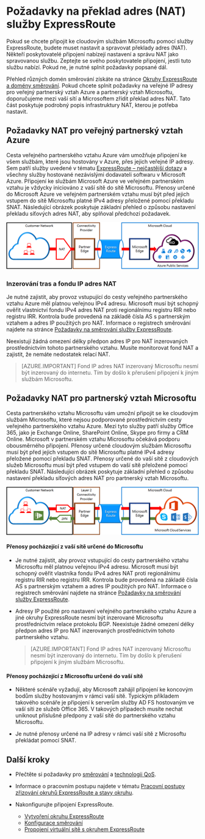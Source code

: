 <properties
   pageTitle="Požadavky na překlad adres (NAT) pro okruhy ExpressRoute | Microsoft Azure"
   description="Tato stránka obsahuje podrobné požadavky pro konfiguraci a správu překladu adres (NAT) pro okruhy ExpressRoute."
   documentationCenter="na"
   services="expressroute"
   authors="cherylmc"
   manager="carmonm"
   editor=""/>
<tags
   ms.service="expressroute"
   ms.devlang="na"
   ms.topic="get-started-article"
   ms.tgt_pltfrm="na"
   ms.workload="infrastructure-services"
   ms.date="07/19/2016"
   ms.author="cherylmc"/>

# Požadavky na překlad adres (NAT) služby ExpressRoute

Pokud se chcete připojit ke cloudovým službám Microsoftu pomocí služby ExpressRoute, budete muset nastavit a spravovat překlady adres (NAT). Někteří poskytovatelé připojení nabízejí nastavení a správu NAT jako spravovanou službu. Zeptejte se svého poskytovatele připojení, jestli tuto službu nabízí. Pokud ne, je nutné splnit požadavky popsané dál. 

Přehled různých domén směrování získáte na stránce [Okruhy ExpressRoute a domény směrování](expressroute-circuit-peerings.md). Pokud chcete splnit požadavky na veřejné IP adresy pro veřejný partnerský vztah Azure a partnerský vztah Microsoftu, doporučujeme mezi vaší sítí a Microsoftem zřídit překlad adres NAT. Tato část poskytuje podrobný popis infrastruktury NAT, kterou je potřeba nastavit.

## Požadavky NAT pro veřejný partnerský vztah Azure

Cesta veřejného partnerského vztahu Azure vám umožňuje připojení ke všem službám, které jsou hostovány v Azure, přes jejich veřejné IP adresy. Sem patří služby uvedené v tématu [ExpressRoute – nejčastější dotazy](expressroute-faqs.md) a všechny služby hostované nezávislými dodavateli softwaru v Microsoft Azure. Připojení ke službám Microsoft Azure ve veřejném partnerském vztahu je vždycky iniciováno z vaší sítě do sítě Microsoftu. Přenosy určené do Microsoft Azure ve veřejném partnerském vztahu musí být před jejich vstupem do sítě Microsoftu platné IPv4 adresy přeložené pomocí překladu SNAT. Následující obrázek poskytuje základní přehled o způsobu nastavení překladu síťových adres NAT, aby splňoval předchozí požadavek.

![](./media/expressroute-nat/expressroute-nat-azure-public.png) 

### Inzerování tras a fondu IP adres NAT

Je nutné zajistit, aby provoz vstupující do cesty veřejného partnerského vztahu Azure měl platnou veřejnou IPv4 adresu. Microsoft musí být schopný ověřit vlastnictví fondu IPv4 adres NAT proti regionálnímu registru RIR nebo registru IRR. Kontrola bude provedená na základě čísla AS s partnerským vztahem a adres IP použitých pro NAT. Informace o registrech směrování najdete na stránce [Požadavky na směrování služby ExpressRoute](expressroute-routing.md).
 
Neexistují žádná omezení délky předpon adres IP pro NAT inzerovaných prostřednictvím tohoto partnerského vztahu. Musíte monitorovat fond NAT a zajistit, že nemáte nedostatek relací NAT.

>[AZURE.IMPORTANT] Fond IP adres NAT inzerovaný Microsoftu nesmí být inzerovaný do internetu. Tím by došlo k přerušení připojení k jiným službám Microsoftu.

## Požadavky NAT pro partnerský vztah Microsoftu

Cesta partnerského vztahu Microsoftu vám umožní připojit se ke cloudovým službám Microsoftu, které nejsou podporované prostřednictvím cesty veřejného partnerského vztahu Azure. Mezi tyto služby patří služby Office 365, jako je Exchange Online, SharePoint Online, Skype pro firmy a CRM Online. Microsoft v partnerském vztahu Microsoftu očekává podporu obousměrného připojení. Přenosy určené cloudovým službám Microsoftu musí být před jejich vstupem do sítě Microsoftu platné IPv4 adresy přeložené pomocí překladu SNAT. Přenosy určené do vaší sítě z cloudových služeb Microsoftu musí být před vstupem do vaší sítě přeložené pomocí překladu SNAT. Následující obrázek poskytuje základní přehled o způsobu nastavení překladu síťových adres NAT pro partnerský vztah Microsoftu.
 
![](./media/expressroute-nat/expressroute-nat-microsoft.png) 


#### Přenosy pocházející z vaší sítě určené do Microsoftu

- Je nutné zajistit, aby provoz vstupující do cesty partnerského vztahu Microsoftu měl platnou veřejnou IPv4 adresu. Microsoft musí být schopný ověřit vlastníka fondu IPv4 adres NAT proti regionálnímu registru RIR nebo registru IRR. Kontrola bude provedená na základě čísla AS s partnerským vztahem a adres IP použitých pro NAT. Informace o registrech směrování najdete na stránce [Požadavky na směrování služby ExpressRoute](expressroute-routing.md).

- Adresy IP použité pro nastavení veřejného partnerského vztahu Azure a jiné okruhy ExpressRoute nesmí být inzerované Microsoftu prostřednictvím relace protokolu BGP. Neexistuje žádné omezení délky předpon adres IP pro NAT inzerovaných prostřednictvím tohoto partnerského vztahu.

    >[AZURE.IMPORTANT] Fond IP adres NAT inzerovaný Microsoftu nesmí být inzerovaný do internetu. Tím by došlo k přerušení připojení k jiným službám Microsoftu.

#### Přenosy pocházející z Microsoftu určené do vaší sítě

- Některé scénáře vyžadují, aby Microsoft zahájil připojení ke koncovým bodům služby hostovaným v rámci vaší sítě. Typickým příkladem takového scénáře je připojení k serverům služby AD FS hostovaným ve vaší síti ze služeb Office 365. V takových případech musíte nechat uniknout příslušné předpony z vaší sítě do partnerského vztahu Microsoftu. 

- Je nutné přenosy určené na IP adresy v rámci vaší sítě z Microsoftu překládat pomocí SNAT. 

## Další kroky

- Přečtěte si požadavky pro [směrování](expressroute-routing.md) a [technologii QoS](expressroute-qos.md).
- Informace o pracovním postupu najdete v tématu [Pracovní postupy zřizování okruhů ExpressRoute a stavy okruhu](expressroute-workflows.md).
- Nakonfigurujte připojení ExpressRoute.

    - [Vytvoření okruhu ExpressRoute](expressroute-howto-circuit-classic.md)
    - [Konfigurace směrování](expressroute-howto-routing-classic.md)
    - [Propojení virtuální sítě s okruhem ExpressRoute](expressroute-howto-linkvnet-classic.md)




<!--HONumber=Aug16_HO4-->


